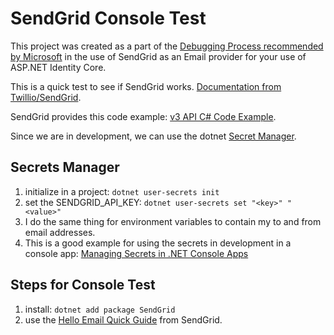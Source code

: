 # SendGrid Console Test

This project was created as a part of the [Debugging Process recommended by Microsoft](https://docs.microsoft.com/en-us/aspnet/core/security/authentication/accconfirm?view=aspnetcore-6.0&tabs=netcore-cli#debug-email) in the use of SendGrid as an Email provider for your use of ASP.NET Identity Core.

This is a quick test to see if SendGrid works. [Documentation from Twillio/SendGrid](https://github.com/sendgrid/sendgrid-csharp).

SendGrid provides this code example: [v3 API C# Code Example](https://docs.sendgrid.com/for-developers/sending-email/v3-csharp-code-example).

Since we are in development, we can use the dotnet [Secret Manager](https://docs.microsoft.com/en-us/aspnet/core/security/app-secrets?view=aspnetcore-6.0&tabs=linux).

## Secrets Manager

1. initialize in a project: `dotnet user-secrets init`
1. set the SENDGRID_API_KEY: `dotnet user-secrets set "<key>" "<value>"`
1. I do the same thing for environment variables to contain my to and from email addresses.
1. This is a good example for using the secrets in development in a console app: [Managing Secrets in .NET Console Apps](https://swharden.com/blog/2021-10-09-console-secrets/)

## Steps for  Console Test

1. install: `dotnet add package SendGrid`
1. use the [Hello Email Quick Guide](https://github.com/sendgrid/sendgrid-csharp#hello-email) from SendGrid.
